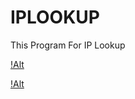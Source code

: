 # IPLOOKUP
This Program For IP Lookup

[!Alt](https://github.com/Xnuvers007/IPLOOKUP/blob/main/Image/IPLookup.ico, "IPLookup")

[!Alt](https://github.com/Xnuvers007/IPLOOKUP/blob/main/Image/IMAGE1.png "Content")
